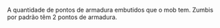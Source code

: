 A quantidade de pontos de armadura embutidos que o mob tem. Zumbis por padrão têm 2 pontos de armadura.